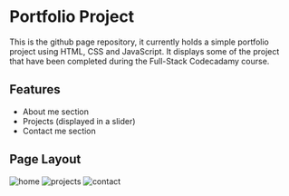 # Portfolio Project
This is the github page repository, it currently holds a simple portfolio project using HTML, CSS and JavaScript. It displays some of the project that have been completed during the Full-Stack Codecadamy course.

## Features
+ About me section
+ Projects (displayed in a slider)
+ Contact me section

## Page Layout
![home](https://user-images.githubusercontent.com/43879432/187031164-5023e0b0-5a31-4530-8c0e-15af1c3bfb36.jpg)
![projects](https://user-images.githubusercontent.com/43879432/187031168-d46033a7-ddb5-4c39-bc64-2e84a07f20f0.jpg)
![contact](https://user-images.githubusercontent.com/43879432/187031169-fb34f5cd-9338-487d-889e-753864b386c7.jpg)

